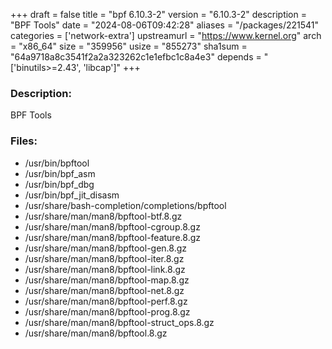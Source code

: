 +++
draft = false
title = "bpf 6.10.3-2"
version = "6.10.3-2"
description = "BPF Tools"
date = "2024-08-06T09:42:28"
aliases = "/packages/221541"
categories = ['network-extra']
upstreamurl = "https://www.kernel.org"
arch = "x86_64"
size = "359956"
usize = "855273"
sha1sum = "64a9718a8c3541f2a2a323262c1e1efbc1c8a4e3"
depends = "['binutils>=2.43', 'libcap']"
+++
### Description: 
BPF Tools

### Files: 
* /usr/bin/bpftool
* /usr/bin/bpf_asm
* /usr/bin/bpf_dbg
* /usr/bin/bpf_jit_disasm
* /usr/share/bash-completion/completions/bpftool
* /usr/share/man/man8/bpftool-btf.8.gz
* /usr/share/man/man8/bpftool-cgroup.8.gz
* /usr/share/man/man8/bpftool-feature.8.gz
* /usr/share/man/man8/bpftool-gen.8.gz
* /usr/share/man/man8/bpftool-iter.8.gz
* /usr/share/man/man8/bpftool-link.8.gz
* /usr/share/man/man8/bpftool-map.8.gz
* /usr/share/man/man8/bpftool-net.8.gz
* /usr/share/man/man8/bpftool-perf.8.gz
* /usr/share/man/man8/bpftool-prog.8.gz
* /usr/share/man/man8/bpftool-struct_ops.8.gz
* /usr/share/man/man8/bpftool.8.gz
